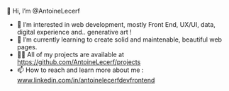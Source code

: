 👋 Hi, I’m @AntoineLecerf
- 👀 I’m interested in web development, mostly Front End, UX/UI, data, digital experience and.. generative art ! 
- 🌱 I’m currently learning to create solid and maintenable, beautiful web pages.
- 👨‍💻 All of my projects are available at https://github.com/AntoineLecerf/projects
- 📫 How to reach and learn more about me : www.linkedin.com/in/antoinelecerfdevfrontend

<!---
AntoineLecerf/AntoineLecerf is a ✨ special ✨ repository because its `README.md` (this file) appears on your GitHub profile.
You can click the Preview link to take a look at your changes.
--->
